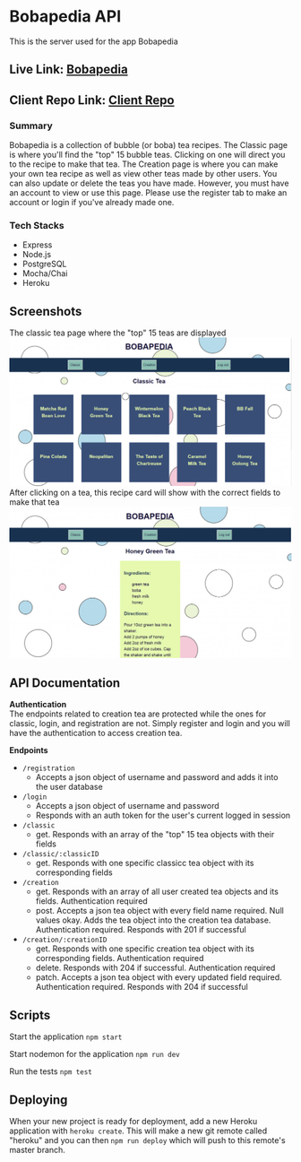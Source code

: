 # Bobapedia API
This is the server used for the app Bobapedia

## Live Link: [Bobapedia](https://bobapedia-client.now.sh/)

## Client Repo Link: [Client Repo](https://github.com/jayelaguardia/bobapedia-client)

### Summary

Bobapedia is a collection of bubble (or boba) tea recipes. The Classic page is where you'll find the "top" 15 bubble teas. Clicking on one will direct you to the recipe to make that tea. The Creation page is where you can make your own tea recipe as well as view other teas made by other users. You can also update or delete the teas you have made. However, you must have an account to view or use this page. Please use the register tab to make an account or login if you've already made one.

### Tech Stacks

- Express
- Node.js
- PostgreSQL
- Mocha/Chai
- Heroku

## Screenshots
  The classic tea page where the "top" 15 teas are displayed
  ![Classic Tea Page](classicPage.PNG)
  After clicking on a tea, this recipe card will show with the correct fields to make that tea
  ![ClassicID Tea Recipe Page](classicID.PNG)

## API Documentation

**Authentication** <br>
The endpoints related to creation tea are protected while the ones for classic, login, and registration are not. Simply register and login and you will have the authentication to access creation tea.

**Endpoints**
+ `/registration`
  - Accepts a json object of username and password and adds it into the user database <br>
+ `/login`
  - Accepts a json object of username and password
  - Responds with an auth token for the user's current logged in session <br>
+ `/classic`
  - get. Responds with an array of the "top" 15 tea objects with their fields <br>
+ `/classic/:classicID`
  - get. Responds with one specific classicc tea object with its corresponding fields <br>
+ `/creation`
  - get. Responds with an array of all user created tea objects and its fields. Authentication required
  - post. Accepts a json tea object with every field name required. Null values okay. Adds the tea object into the creation tea database. Authentication required. Responds with 201 if successful <br>
+ `/creation/:creationID`
  - get. Responds with one specific creation tea object with its corresponding fields. Authentication required
  - delete. Responds with 204 if successful. Authentication required
  - patch. Accepts a json tea object with every updated field required. Authentication required. Responds with 204 if successful

## Scripts

Start the application `npm start`

Start nodemon for the application `npm run dev`

Run the tests `npm test`

## Deploying

When your new project is ready for deployment, add a new Heroku application with `heroku create`. This will make a new git remote called "heroku" and you can then `npm run deploy` which will push to this remote's master branch.
